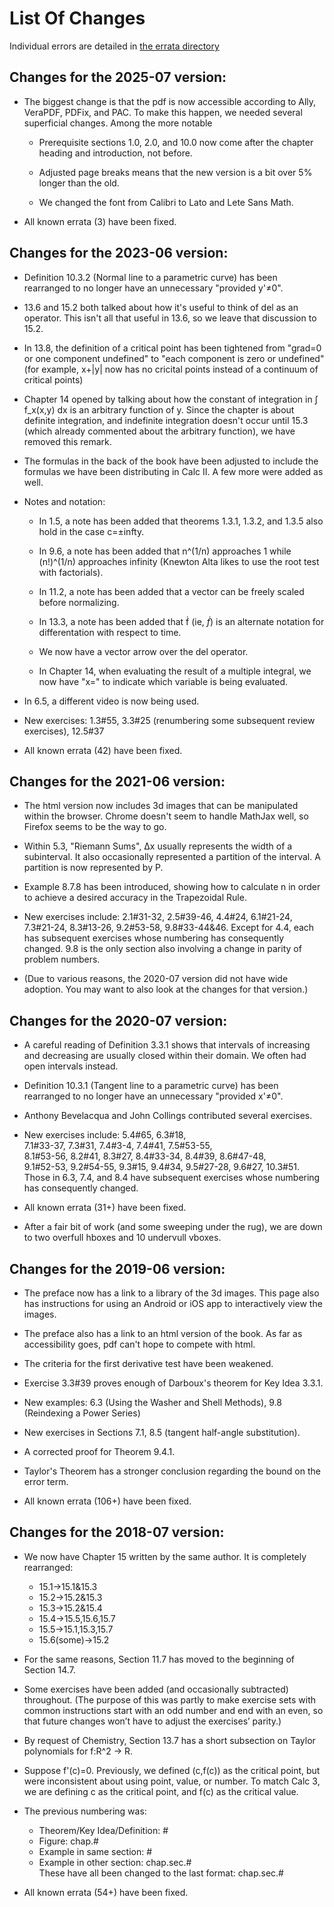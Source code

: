 List Of Changes
=====================

Individual errors are detailed in [the errata directory](errata/)

Changes for the 2025-07 version:
--------------------

* The biggest change is that the pdf is now accessible according to Ally, VeraPDF, PDFix, and PAC.  To make this happen, we needed several superficial changes.  Among the more notable

    * Prerequisite sections 1.0, 2.0, and 10.0 now come after the chapter heading and introduction, not before.
    
    * Adjusted page breaks means that the new version is a bit over 5% longer than the old.
    
    * We changed the font from Calibri to Lato and Lete Sans Math.

* All known errata (3) have been fixed.

Changes for the 2023-06 version:
--------------------

* Definition 10.3.2 (Normal line to a parametric curve) has been rearranged to no longer have an unnecessary "provided y'≠0".

* 13.6 and 15.2 both talked about how it's useful to think of del as an operator.  This isn't all that useful in 13.6, so we leave that discussion to 15.2.

* In 13.8, the definition of a critical point has been tightened from "grad=0 or one component undefined" to "each component is zero or undefined" (for example, x+|y| now has no cricital points instead of a continuum of critical points)

* Chapter 14 opened by talking about how the constant of integration in ∫ f_x(x,y) dx is an arbitrary function of y.  Since the chapter is about definite integration, and indefinite integration doesn't occur until 15.3 (which already commented about the arbitrary function), we have removed this remark.

* The formulas in the back of the book have been adjusted to include the formulas we have been distributing in Calc II.  A few more were added as well.

* Notes and notation:

	* In 1.5, a note has been added that theorems 1.3.1, 1.3.2, and 1.3.5 also hold in the case c=±infty.

	* In 9.6, a note has been added that n^(1/n) approaches 1 while (n!)^(1/n) approaches infinity (Knewton Alta likes to use the root test with factorials).

	* In 11.2, a note has been added that a vector can be freely scaled before normalizing.

	* In 13.3, a note has been added that ḟ (ie, $\dot f$) is an alternate notation for differentation with respect to time.

	* We now have a vector arrow over the del operator.

	* In Chapter 14, when evaluating the result of a multiple integral, we now have "x=" to indicate which variable is being evaluated.

* In 6.5, a different video is now being used.

* New exercises: 1.3#55, 3.3#25 (renumbering some subsequent review exercises), 12.5#37

* All known errata (42) have been fixed.

Changes for the 2021-06 version:
--------------------

* The html version now includes 3d images that can be manipulated within the browser.  Chrome doesn't seem to handle MathJax well, so Firefox seems to be the way to go.

* Within 5.3, "Riemann Sums", ∆x usually represents the width of a subinterval.  It also occasionally represented a partition of the interval.  A partition is now represented by P.

* Example 8.7.8 has been introduced, showing how to calculate n in order to achieve a desired accuracy in the Trapezoidal Rule.

* New exercises include: 2.1#31-32, 2.5#39-46, 4.4#24, 6.1#21-24, 7.3#21-24, 8.3#13-26, 9.2#53-58, 9.8#33-44&46.
Except for 4.4, each has subsequent exercises whose numbering has consequently changed.  9.8 is the only section also involving a change in parity of problem numbers.

* (Due to various reasons, the 2020-07 version did not have wide adoption.  You may want to also look at the changes for that version.)

Changes for the 2020-07 version:
--------------------

* A careful reading of Definition 3.3.1 shows that intervals of increasing and decreasing are usually closed within their domain.  We often had open intervals instead.

* Definition 10.3.1 (Tangent line to a parametric curve) has been rearranged to no longer have an unnecessary "provided x'≠0".

* Anthony Bevelacqua and John Collings contributed several exercises.

* New exercises include: 5.4#65, 6.3#18,  
  7.1#33-37, 7.3#31, 7.4#3-4, 7.4#41, 7.5#53-55,  
  8.1#53-56, 8.2#41, 8.3#27, 8.4#33-34, 8.4#39, 8.6#47-48,  
  9.1#52-53, 9.2#54-55, 9.3#15, 9.4#34, 9.5#27-28, 9.6#27, 10.3#51.  
  Those in 6.3, 7.4, and 8.4 have subsequent exercises whose numbering has consequently changed.

* All known errata (31+) have been fixed.

* After a fair bit of work (and some sweeping under the rug), we are down to two overfull hboxes and 10 undervull vboxes.

Changes for the 2019-06 version:
--------------------

* The preface now has a link to a library of the 3d images.  This page also has instructions for using an Android or iOS app to interactively view the images.

* The preface also has a link to an html version of the book.  As far as accessibility goes, pdf can't hope to compete with html.

* The criteria for the first derivative test have been weakened.

* Exercise 3.3#39 proves enough of Darboux's theorem for Key Idea 3.3.1.

* New examples: 6.3 (Using the Washer and Shell Methods), 9.8 (Reindexing a Power Series)

* New exercises in Sections 7.1, 8.5 (tangent half-angle substitution).

* A corrected proof for Theorem 9.4.1.

* Taylor's Theorem has a stronger conclusion regarding the bound on the error term.

* All known errata (106+) have been fixed.

Changes for the 2018-07 version:
---------------------

* We now have Chapter 15 written by the same author.  It is completely rearranged:
  * 15.1->15.1&15.3
  * 15.2->15.2&15.3
  * 15.3->15.2&15.4
  * 15.4->15.5,15.6,15.7
  * 15.5->15.1,15.3,15.7
  * 15.6(some)->15.2

* For the same reasons, Section 11.7 has moved to the beginning of Section 14.7.

* Some exercises have been added (and occasionally subtracted) throughout.  (The purpose of this was partly to make exercise sets with common instructions start with an odd number and end with an even, so that future changes won’t have to adjust the exercises’ parity.)

* By request of Chemistry, Section 13.7 has a short subsection on Taylor polynomials for f:R^2 -> R.

* Suppose f'(c)=0. Previously, we defined (c,f(c)) as the critical point, but were inconsistent about using point, value, or number.  To match Calc 3, we are defining c as the critical point, and f(c) as the critical value.

* The previous numbering was:
  * Theorem/Key Idea/Definition: #
  * Figure: chap.#
  * Example in same section: #
  * Example in other section: chap.sec.#  
  These have all been changed to the last format: chap.sec.#

* All known errata (54+) have been fixed.
